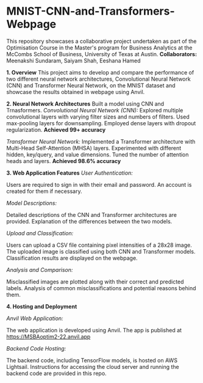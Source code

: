 # MNIST-CNN-and-Transformers-Webpage
This repository showcases a collaborative project undertaken as part of the Optimisation Course in the Master's program for Business Analytics at the McCombs School of Business, University of Texas at Austin.
**Collaborators:** Meenakshi Sundaram, Saiyam Shah, Eeshana Hamed


**1. Overview**
This project aims to develop and compare the performance of two different neural network architectures, Convolutional Neural Network (CNN) and Transformer Neural Network, on the MNIST dataset and showcase the results obtained in webpage using Anvil. 

**2. Neural Network Architectures**
Built a model using CNN and Trnasformers.
*Convolutional Neural Network (CNN):*
Explored multiple convolutional layers with varying filter sizes and numbers of filters.
Used max-pooling layers for downsampling.
Employed dense layers with dropout regularization.
**Achieved 99+ accuracy**

*Transformer Neural Network:*
Implemented a Transformer architecture with Multi-Head Self-Attention (MHSA) layers.
Experimented with different hidden, key/query, and value dimensions.
Tuned the number of attention heads and layers.
**Achieved 98.6% accuracy**

**3. Web Application Features**
*User Authentication:*

Users are required to sign in with their email and password.
An account is created for them if necessary.

*Model Descriptions:*

Detailed descriptions of the CNN and Transformer architectures are provided.
Explanation of the differences between the two models.

*Upload and Classification:*

Users can upload a CSV file containing pixel intensities of a 28x28 image.
The uploaded image is classified using both CNN and Transformer models.
Classification results are displayed on the webpage.

*Analysis and Comparison:*

Misclassified images are plotted along with their correct and predicted labels.
Analysis of common misclassifications and potential reasons behind them.

**4. Hosting and Deployment**

*Anvil Web Application:*

The web application is developed using Anvil.
The app is published at https://MSBAoptim2-22.anvil.app

*Backend Code Hosting:*

The backend code, including TensorFlow models, is hosted on AWS Lightsail.
Instructions for accessing the cloud server and running the backend code are provided in this repo.
